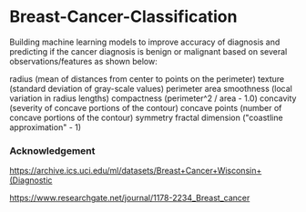 # Breast-Cancer-Classification

Building machine learning models to improve accuracy of diagnosis and predicting if the cancer diagnosis is benign or malignant based on several observations/features as shown below:

radius (mean of distances from center to points on the perimeter)
texture (standard deviation of gray-scale values)
perimeter
area
smoothness (local variation in radius lengths)
compactness (perimeter^2 / area - 1.0)
concavity (severity of concave portions of the contour)
concave points (number of concave portions of the contour)
symmetry
fractal dimension ("coastline approximation" - 1)

### Acknowledgement

https://archive.ics.uci.edu/ml/datasets/Breast+Cancer+Wisconsin+(Diagnostic

https://www.researchgate.net/journal/1178-2234_Breast_cancer

